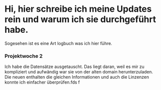 # Hi, hier schreibe ich meine Updates rein und warum ich sie durchgeführt habe.

Sogesehen ist es eine Art logbuch was ich hier führe.

### Projektwoche 2
Ich habe die Datensätze ausgetauscht. Das liegt daran, weil es mir zu kompliziert und aufwändig war sie von der alten domain herunterzuladen.
Die neuen enthalten die gleichen Informationen und auch die Linzenzen konnte ich einfacher überprüfen.fds f